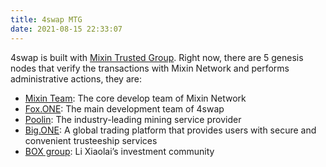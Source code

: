 ```yaml
---
title: 4swap MTG
date: 2021-08-15 22:33:07
---
```


4swap is built with [Mixin Trusted Group](https://developers.mixin.one/document/mainnet/mtg). Right now, there are 5 genesis nodes that verify the transactions with Mixin Network and performs administrative actions, they are:

- [Mixin Team](https://mixin.one/): The core develop team of Mixin Network
- [Fox.ONE](https://fox.one/): The main development team of 4swap
- [Poolin](https://poolin.com/): The industry-leading mining service provider
- [Big.ONE](https://big.one/): A global trading platform that provides users with secure and convenient trusteeship services
- [BOX group](https://onregularinvesting.com/): Li Xiaolai’s investment community

